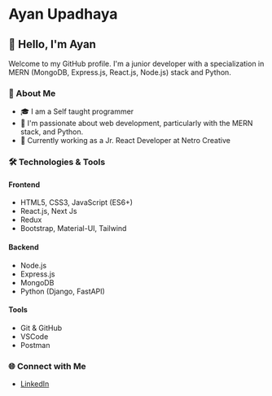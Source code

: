 # Ayan Upadhaya

## 👋 Hello, I'm Ayan 

Welcome to my GitHub profile. I'm a junior developer with a specialization in MERN (MongoDB, Express.js, React.js, Node.js) stack and Python. 

### 🚀 About Me
- 🎓 I am a Self taught programmer 
- 🌱 I'm passionate about web development, particularly with the MERN stack, and Python.
- 💼 Currently working as a Jr. React Developer  at Netro Creative


### 🛠️ Technologies & Tools

#### Frontend

- HTML5, CSS3, JavaScript (ES6+)
- React.js, Next Js
- Redux
- Bootstrap, Material-UI, Tailwind

#### Backend

- Node.js
- Express.js
- MongoDB
- Python (Django, FastAPI)

#### Tools

- Git & GitHub
- VSCode
- Postman


### 🌐 Connect with Me

- [LinkedIn](https://www.linkedin.com/in/ayan-upadhaya/)
